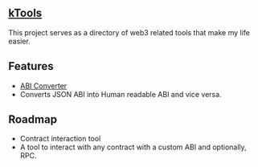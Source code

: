 ## [kTools](https://tools.kinsyu.dev)

This project serves as a directory of web3 related tools that make my life easier.

## Features

- [ABI Converter](https://tools.kinsyu.dev/abi-converter)
 - Converts JSON ABI into Human readable ABI and vice versa.

## Roadmap

- Contract interaction tool
 - A tool to interact with any contract with a custom ABI and optionally, RPC.
